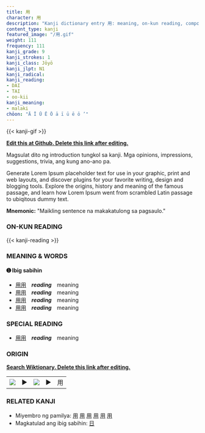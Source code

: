 ```yaml
---
title: 用
character: 用
description: "Kanji dictionary entry 用: meaning, on-kun reading, compounds, origin, related kanji"
content_type: kanji
featured_image: "/用.gif"
weight: 111
frequency: 111
kanji_grade: 9
kanji_strokes: 1
kanji_class: Jōyō
kanji_jlpt: N1
kanji_radical: 
kanji_reading: 
- DAI
- TAI
- oo-kii
kanji_meaning:
- malaki
chōon: "Ā Ī Ū Ē Ō ā ī ū ē ō ’"
---
```

[//]: # (Don't edit the line below. Kanji animated GIF code is automatically generated.)
{{< kanji-gif >}}

[//]: # (Edit below this line.)

**[Edit this at Github. Delete this link after editing.](https://github.com/tim0g/tim/tree/main/content/kanji/用/index.md)**

Magsulat dito ng introduction tungkol sa kanji. Mga opinions, impressions, suggestions, trivia, ang kung ano-ano pa.

Generate Lorem Ipsum placeholder text for use in your graphic, print and web layouts, and discover plugins for your favorite writing, design and blogging tools. Explore the origins, history and meaning of the famous passage, and learn how Lorem Ipsum went from scrambled Latin passage to ubiqitous dummy text.
 
**Mnemonic:** "Maikling sentence na makakatulong sa pagsaulo."

### ON-KUN READING

[//]: # (Don't edit the line below. ON-KUN READING code is automatically generated.)
{{< kanji-reading >}}

### MEANING & WORDS

#### ➊ **Ibig sabihin**
  - [用](../用)[用](../用)　***reading***　meaning
  - [用](../用)[用](../用)　***reading***　meaning
  - [用](../用)[用](../用)　***reading***　meaning
  - [用](../用)[用](../用)　***reading***　meaning

### SPECIAL READING
  - [用](../用)[用](../用)　***reading***　meaning

### ORIGIN

**[Search Wiktionary. Delete this link after editing.](https://wiktionary.org/wiki/用)**
<table class="kanji-table"><tr><td>
<img src="60px-用-bronze.svg.png">
</td><td>▶</td><td>
<img src="60px-用-oracle.svg.png">
</td><td>▶</td>
<td class="kanji-origin">用</td>
</tr></table>

### RELATED KANJI
- Miyembro ng pamilya: [用](../用) [用](../用) [用](../用) [用](../用) [用](../用) [用](../用)
- Magkatulad ang ibig sabihin: [日](../日)

